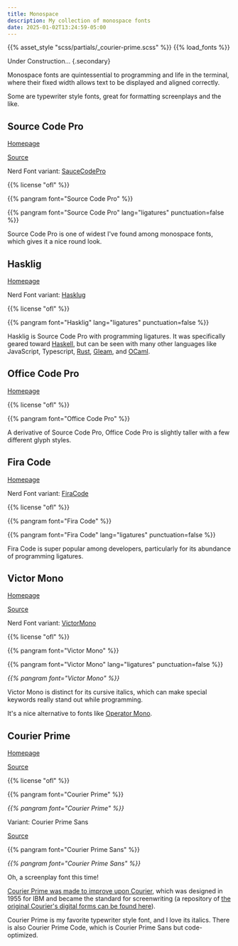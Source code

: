 ```yaml
---
title: Monospace
description: My collection of monospace fonts
date: 2025-01-02T13:24:59-05:00
---
```


{{% asset_style "scss/partials/_courier-prime.scss" %}}
{{% load_fonts %}}

Under Construction...
{.secondary}

Monospace fonts are quintessential to programming and life in the terminal,
where their fixed width allows text to be displayed and aligned correctly.

Some are typewriter style fonts, great for formatting screenplays and the like.

## Source Code Pro

[Homepage](https://adobe-fonts.github.io/source-code-pro)

[Source](https://github.com/adobe-fonts/source-code-pro)

Nerd Font variant: [SauceCodePro][nf]

{{% license "ofl" %}}

{{% pangram font="Source Code Pro" %}}

{{% pangram font="Source Code Pro" lang="ligatures" punctuation=false %}}

Source Code Pro is one of widest I've found among monospace fonts,
which gives it a nice round look.

## Hasklig

[Homepage](https://github.com/i-tu/Hasklig)

Nerd Font variant: [Hasklug][nf]

{{% license "ofl" %}}

{{% pangram font="Hasklig" lang="ligatures" punctuation=false %}}

Hasklig is Source Code Pro with programming ligatures.
It was specifically geared toward [Haskell](https://www.haskell.org),
but can be seen with many other languages like JavaScript, Typescript,
[Rust](https://www.rust-lang.org), [Gleam](https://gleam.run), and [OCaml](https://ocaml.org).

## Office Code Pro

[Homepage](https://github.com/nathco/Office-Code-Pro)

{{% license "ofl" %}}

{{% pangram font="Office Code Pro" %}}

A derivative of Source Code Pro, Office Code Pro is slightly taller with
a few different glyph styles.

## Fira Code

[Homepage](https://github.com/tonsky/FiraCode)

Nerd Font variant: [FiraCode][nf]

{{% license "ofl" %}}

{{% pangram font="Fira Code" %}}

{{% pangram font="Fira Code" lang="ligatures" punctuation=false %}}

Fira Code is super popular among developers, particularly for its abundance
of programming ligatures.

## Victor Mono

[Homepage](https://rubjo.github.io/victor-mono)

[Source](https://github.com/rubjo/victor-mono)

Nerd Font variant: [VictorMono][nf]

{{% license "ofl" %}}

{{% pangram font="Victor Mono" %}}

{{% pangram font="Victor Mono" lang="ligatures" punctuation=false %}}

<div style="font-style: italic">
    {{% pangram font="Victor Mono" %}}
</div>

Victor Mono is distinct for its cursive italics, which can make
special keywords really stand out while programming.

It's a nice alternative to fonts like
[Operator Mono](https://www.typography.com/fonts/operator/overview).

[nf]: https://www.nerdfonts.com/font-downloads

## Courier Prime

[Homepage](https://quoteunquoteapps.com/courierprime)

[Source](https://github.com/quoteunquoteapps/CourierPrime)

{{% license "ofl" %}}

{{% pangram font="Courier Prime" %}}

<div style="font-style: italic">
    {{% pangram font="Courier Prime" %}}
</div>

<span class="primary">Variant</span>: Courier Prime Sans

[Source](https://github.com/quoteunquoteapps/CourierPrimeSans)

{{% pangram font="Courier Prime Sans" %}}

<div style="font-style: italic">
    {{% pangram font="Courier Prime Sans" %}}
</div>

Oh, a screenplay font this time!

[Courier Prime was made to improve upon Courier](https://johnaugust.com/2013/introducing-courier-prime),
which was designed in 1955 for IBM and became the standard for screenwriting (a repository of
[the original Courier's digital forms can be found here](https://github.com/dse/font-og-courier)).

Courier Prime is my favorite typewriter style font, and I love its italics. There is also
Courier Prime Code, which is Courier Prime Sans but code-optimized.
